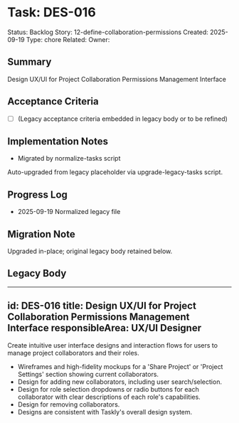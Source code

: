 # Task: DES-016
Status: Backlog
Story: 12-define-collaboration-permissions
Created: 2025-09-19
Type: chore
Related:
Owner:

## Summary
Design UX/UI for Project Collaboration Permissions Management Interface

## Acceptance Criteria
- [ ] (Legacy acceptance criteria embedded in legacy body or to be refined)

## Implementation Notes
- Migrated by normalize-tasks script

Auto-upgraded from legacy placeholder via upgrade-legacy-tasks script.

## Progress Log
- 2025-09-19 Normalized legacy file

## Migration Note
Upgraded in-place; original legacy body retained below.

## Legacy Body
---
id: DES-016
title: Design UX/UI for Project Collaboration Permissions Management Interface
responsibleArea: UX/UI Designer
---
Create intuitive user interface designs and interaction flows for users to manage project collaborators and their roles.
- Wireframes and high-fidelity mockups for a 'Share Project' or 'Project Settings' section showing current collaborators.
- Design for adding new collaborators, including user search/selection.
- Design for role selection dropdowns or radio buttons for each collaborator with clear descriptions of each role's capabilities.
- Design for removing collaborators.
- Designs are consistent with Taskly's overall design system.
